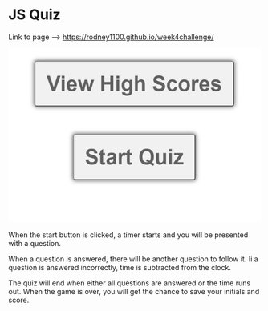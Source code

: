 # JS Quiz
Link to page -->
https://rodney1100.github.io/week4challenge/

![picture or application](./assets/images/jsQuiz.PNG)


When the start button is clicked, a timer starts and you will be presented with a question.

When a question is answered, there will be another question to follow it.
Ii a question is answered incorrectly, time is subtracted from the clock. 

The quiz will end when either all questions are answered or the time runs out. 
When the game is over, you will get the chance to save your initials and score.
